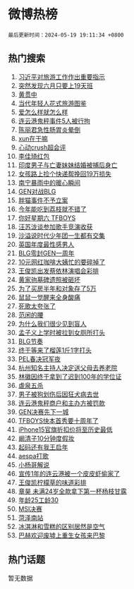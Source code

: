 # 微博热榜

`最后更新时间：2024-05-19 19:11:34 +0800`

## 热门搜索

1. [习近平对旅游工作作出重要指示](https://m.weibo.cn/search?containerid=100103type%3D1%26t%3D10%26q%3D%23%E4%B9%A0%E8%BF%91%E5%B9%B3%E5%AF%B9%E6%97%85%E6%B8%B8%E5%B7%A5%E4%BD%9C%E4%BD%9C%E5%87%BA%E9%87%8D%E8%A6%81%E6%8C%87%E7%A4%BA%23&stream_entry_id=51&isnewpage=1&extparam=seat%3D1%26dgr%3D0%26filter_type%3Drealtimehot%26stream_entry_id%3D51%26c_type%3D51%26pos%3D0%26cate%3D10103%26q%3D%2523%25E4%25B9%25A0%25E8%25BF%2591%25E5%25B9%25B3%25E5%25AF%25B9%25E6%2597%2585%25E6%25B8%25B8%25E5%25B7%25A5%25E4%25BD%259C%25E4%25BD%259C%25E5%2587%25BA%25E9%2587%258D%25E8%25A6%2581%25E6%258C%2587%25E7%25A4%25BA%2523%26display_time%3D1716117093%26pre_seqid%3D17161170938190553516)
1. [突然发现六月只要上19天班](https://m.weibo.cn/search?containerid=100103type%3D1%26t%3D10%26q%3D%23%E7%AA%81%E7%84%B6%E5%8F%91%E7%8E%B0%E5%85%AD%E6%9C%88%E5%8F%AA%E8%A6%81%E4%B8%8A19%E5%A4%A9%E7%8F%AD%23&stream_entry_id=31&isnewpage=1&extparam=seat%3D1%26dgr%3D0%26cate%3D5001%26flag%3D2%26stream_entry_id%3D31%26filter_type%3Drealtimehot%26lcate%3D5001%26c_type%3D31%26band_rank%3D1%26realpos%3D1%26pos%3D0%26q%3D%2523%25E7%25AA%2581%25E7%2584%25B6%25E5%258F%2591%25E7%258E%25B0%25E5%2585%25AD%25E6%259C%2588%25E5%258F%25AA%25E8%25A6%2581%25E4%25B8%258A19%25E5%25A4%25A9%25E7%258F%25AD%2523%26display_time%3D1716117093%26pre_seqid%3D17161170938190553516)
1. [黄贯中](https://m.weibo.cn/search?containerid=100103type%3D1%26t%3D10%26q%3D%E9%BB%84%E8%B4%AF%E4%B8%AD&stream_entry_id=31&isnewpage=1&extparam=seat%3D1%26dgr%3D0%26cate%3D5001%26flag%3D2%26stream_entry_id%3D31%26filter_type%3Drealtimehot%26lcate%3D5001%26c_type%3D31%26band_rank%3D2%26realpos%3D2%26pos%3D1%26q%3D%25E9%25BB%2584%25E8%25B4%25AF%25E4%25B8%25AD%26display_time%3D1716117093%26pre_seqid%3D17161170938190553516)
1. [当代年轻人花式旅游图鉴](https://m.weibo.cn/search?containerid=100103type%3D1%26t%3D10%26q%3D%23%E5%BD%93%E4%BB%A3%E5%B9%B4%E8%BD%BB%E4%BA%BA%E8%8A%B1%E5%BC%8F%E6%97%85%E6%B8%B8%E5%9B%BE%E9%89%B4%23&stream_entry_id=31&isnewpage=1&extparam=seat%3D1%26dgr%3D0%26cate%3D5001%26flag%3D0%26stream_entry_id%3D31%26filter_type%3Drealtimehot%26lcate%3D5001%26c_type%3D31%26band_rank%3D3%26realpos%3D3%26pos%3D2%26q%3D%2523%25E5%25BD%2593%25E4%25BB%25A3%25E5%25B9%25B4%25E8%25BD%25BB%25E4%25BA%25BA%25E8%258A%25B1%25E5%25BC%258F%25E6%2597%2585%25E6%25B8%25B8%25E5%259B%25BE%25E9%2589%25B4%2523%26display_time%3D1716117093%26pre_seqid%3D17161170938190553516)
1. [爱怎么样就怎么样](https://m.weibo.cn/search?containerid=100103type%3D1%26t%3D10%26q%3D%23%E7%88%B1%E6%80%8E%E4%B9%88%E6%A0%B7%E5%B0%B1%E6%80%8E%E4%B9%88%E6%A0%B7%23&stream_entry_id=31&isnewpage=1&extparam=seat%3D1%26dgr%3D0%26topic_ad%3D1%26adid%3D236827%26cate%3D5001%26is_ad_pos%3D1%26stream_entry_id%3D31%26filter_type%3Drealtimehot%26lcate%3D5001%26c_type%3D31%26band_rank%3D4%26pos%3D3%26q%3D%2523%25E7%2588%25B1%25E6%2580%258E%25E4%25B9%2588%25E6%25A0%25B7%25E5%25B0%25B1%25E6%2580%258E%25E4%25B9%2588%25E6%25A0%25B7%2523%26display_time%3D1716117093%26pre_seqid%3D17161170938190553516)
1. [连云港鬼秤事件5人被行拘](https://m.weibo.cn/search?containerid=100103type%3D1%26t%3D10%26q%3D%23%E8%BF%9E%E4%BA%91%E6%B8%AF%E9%AC%BC%E7%A7%A4%E4%BA%8B%E4%BB%B65%E4%BA%BA%E8%A2%AB%E8%A1%8C%E6%8B%98%23&stream_entry_id=31&isnewpage=1&extparam=seat%3D1%26dgr%3D0%26cate%3D5001%26flag%3D1%26stream_entry_id%3D31%26filter_type%3Drealtimehot%26lcate%3D5001%26c_type%3D31%26band_rank%3D4%26realpos%3D4%26pos%3D4%26q%3D%2523%25E8%25BF%259E%25E4%25BA%2591%25E6%25B8%25AF%25E9%25AC%25BC%25E7%25A7%25A4%25E4%25BA%258B%25E4%25BB%25B65%25E4%25BA%25BA%25E8%25A2%25AB%25E8%25A1%258C%25E6%258B%2598%2523%26display_time%3D1716117093%26pre_seqid%3D17161170938190553516)
1. [陈丽君急性肠胃炎晕倒](https://m.weibo.cn/search?containerid=100103type%3D1%26t%3D10%26q%3D%23%E9%99%88%E4%B8%BD%E5%90%9B%E6%80%A5%E6%80%A7%E8%82%A0%E8%83%83%E7%82%8E%E6%99%95%E5%80%92%23&stream_entry_id=31&isnewpage=1&extparam=seat%3D1%26dgr%3D0%26cate%3D5001%26flag%3D1%26stream_entry_id%3D31%26filter_type%3Drealtimehot%26lcate%3D5001%26c_type%3D31%26band_rank%3D5%26realpos%3D5%26pos%3D5%26q%3D%2523%25E9%2599%2588%25E4%25B8%25BD%25E5%2590%259B%25E6%2580%25A5%25E6%2580%25A7%25E8%2582%25A0%25E8%2583%2583%25E7%2582%258E%25E6%2599%2595%25E5%2580%2592%2523%26display_time%3D1716117093%26pre_seqid%3D17161170938190553516)
1. [xun在干嘛](https://m.weibo.cn/search?containerid=100103type%3D1%26t%3D10%26q%3Dxun%E5%9C%A8%E5%B9%B2%E5%98%9B&stream_entry_id=31&isnewpage=1&extparam=seat%3D1%26dgr%3D0%26cate%3D5001%26flag%3D1%26stream_entry_id%3D31%26filter_type%3Drealtimehot%26lcate%3D5001%26c_type%3D31%26band_rank%3D6%26realpos%3D6%26pos%3D6%26q%3Dxun%25E5%259C%25A8%25E5%25B9%25B2%25E5%2598%259B%26display_time%3D1716117093%26pre_seqid%3D17161170938190553516)
1. [心动crush超会评](https://m.weibo.cn/search?containerid=100103type%3D1%26t%3D10%26q%3D%23%E5%BF%83%E5%8A%A8crush%E8%B6%85%E4%BC%9A%E8%AF%84%23&stream_entry_id=31&isnewpage=1&extparam=seat%3D1%26dgr%3D0%26adid%3D237112%26cate%3D5001%26is_ad_pos%3D1%26stream_entry_id%3D31%26filter_type%3Drealtimehot%26lcate%3D5001%26c_type%3D31%26band_rank%3D7%26pos%3D7%26q%3D%2523%25E5%25BF%2583%25E5%258A%25A8crush%25E8%25B6%2585%25E4%25BC%259A%25E8%25AF%2584%2523%26display_time%3D1716117093%26pre_seqid%3D17161170938190553516)
1. [李佳琦红包](https://m.weibo.cn/search?containerid=100103type%3D1%26t%3D10%26q%3D%E6%9D%8E%E4%BD%B3%E7%90%A6%E7%BA%A2%E5%8C%85&stream_entry_id=31&isnewpage=1&extparam=seat%3D1%26dgr%3D0%26cate%3D5001%26flag%3D1%26stream_entry_id%3D31%26filter_type%3Drealtimehot%26lcate%3D5001%26c_type%3D31%26band_rank%3D7%26realpos%3D7%26pos%3D8%26q%3D%25E6%259D%258E%25E4%25BD%25B3%25E7%2590%25A6%25E7%25BA%25A2%25E5%258C%2585%26display_time%3D1716117093%26pre_seqid%3D17161170938190553516)
1. [印度男子与亡妻妹妹结婚被捕后身亡](https://m.weibo.cn/search?containerid=100103type%3D1%26t%3D10%26q%3D%23%E5%8D%B0%E5%BA%A6%E7%94%B7%E5%AD%90%E4%B8%8E%E4%BA%A1%E5%A6%BB%E5%A6%B9%E5%A6%B9%E7%BB%93%E5%A9%9A%E8%A2%AB%E6%8D%95%E5%90%8E%E8%BA%AB%E4%BA%A1%23&stream_entry_id=31&isnewpage=1&extparam=seat%3D1%26dgr%3D0%26cate%3D5001%26flag%3D2%26stream_entry_id%3D31%26filter_type%3Drealtimehot%26lcate%3D5001%26c_type%3D31%26band_rank%3D8%26realpos%3D8%26pos%3D9%26q%3D%2523%25E5%258D%25B0%25E5%25BA%25A6%25E7%2594%25B7%25E5%25AD%2590%25E4%25B8%258E%25E4%25BA%25A1%25E5%25A6%25BB%25E5%25A6%25B9%25E5%25A6%25B9%25E7%25BB%2593%25E5%25A9%259A%25E8%25A2%25AB%25E6%258D%2595%25E5%2590%258E%25E8%25BA%25AB%25E4%25BA%25A1%2523%26display_time%3D1716117093%26pre_seqid%3D17161170938190553516)
1. [女孩路上捡个快递帮挽回19万损失](https://m.weibo.cn/search?containerid=100103type%3D1%26t%3D10%26q%3D%23%E5%A5%B3%E5%AD%A9%E8%B7%AF%E4%B8%8A%E6%8D%A1%E4%B8%AA%E5%BF%AB%E9%80%92%E5%B8%AE%E6%8C%BD%E5%9B%9E19%E4%B8%87%E6%8D%9F%E5%A4%B1%23&stream_entry_id=31&isnewpage=1&extparam=seat%3D1%26dgr%3D0%26cate%3D5001%26flag%3D32768%26stream_entry_id%3D31%26filter_type%3Drealtimehot%26lcate%3D5001%26c_type%3D31%26band_rank%3D9%26realpos%3D9%26pos%3D10%26q%3D%2523%25E5%25A5%25B3%25E5%25AD%25A9%25E8%25B7%25AF%25E4%25B8%258A%25E6%258D%25A1%25E4%25B8%25AA%25E5%25BF%25AB%25E9%2580%2592%25E5%25B8%25AE%25E6%258C%25BD%25E5%259B%259E19%25E4%25B8%2587%25E6%258D%259F%25E5%25A4%25B1%2523%26display_time%3D1716117093%26pre_seqid%3D17161170938190553516)
1. [南宁暴雨中的暖心瞬间](https://m.weibo.cn/search?containerid=100103type%3D1%26t%3D10%26q%3D%23%E5%8D%97%E5%AE%81%E6%9A%B4%E9%9B%A8%E4%B8%AD%E7%9A%84%E6%9A%96%E5%BF%83%E7%9E%AC%E9%97%B4%23&stream_entry_id=31&isnewpage=1&extparam=seat%3D1%26dgr%3D0%26cate%3D5001%26flag%3D32768%26stream_entry_id%3D31%26filter_type%3Drealtimehot%26lcate%3D5001%26c_type%3D31%26band_rank%3D10%26realpos%3D10%26pos%3D11%26q%3D%2523%25E5%258D%2597%25E5%25AE%2581%25E6%259A%25B4%25E9%259B%25A8%25E4%25B8%25AD%25E7%259A%2584%25E6%259A%2596%25E5%25BF%2583%25E7%259E%25AC%25E9%2597%25B4%2523%26display_time%3D1716117093%26pre_seqid%3D17161170938190553516)
1. [GEN对战BLG](https://m.weibo.cn/search?containerid=100103type%3D1%26t%3D10%26q%3D%23GEN%E5%AF%B9%E6%88%98BLG%23&stream_entry_id=31&isnewpage=1&extparam=seat%3D1%26dgr%3D0%26cate%3D5001%26flag%3D0%26stream_entry_id%3D31%26filter_type%3Drealtimehot%26lcate%3D5001%26c_type%3D31%26band_rank%3D11%26realpos%3D11%26pos%3D12%26q%3D%2523GEN%25E5%25AF%25B9%25E6%2588%2598BLG%2523%26display_time%3D1716117093%26pre_seqid%3D17161170938190553516)
1. [胖猫事件不予立案](https://m.weibo.cn/search?containerid=100103type%3D1%26t%3D10%26q%3D%23%E8%83%96%E7%8C%AB%E4%BA%8B%E4%BB%B6%E4%B8%8D%E4%BA%88%E7%AB%8B%E6%A1%88%23&stream_entry_id=31&isnewpage=1&extparam=seat%3D1%26dgr%3D0%26cate%3D5001%26flag%3D1%26stream_entry_id%3D31%26filter_type%3Drealtimehot%26lcate%3D5001%26c_type%3D31%26band_rank%3D12%26realpos%3D12%26pos%3D13%26q%3D%2523%25E8%2583%2596%25E7%258C%25AB%25E4%25BA%258B%25E4%25BB%25B6%25E4%25B8%258D%25E4%25BA%2588%25E7%25AB%258B%25E6%25A1%2588%2523%26display_time%3D1716117093%26pre_seqid%3D17161170938190553516)
1. [今年能吃到荔枝就不错了](https://m.weibo.cn/search?containerid=100103type%3D1%26t%3D10%26q%3D%23%E4%BB%8A%E5%B9%B4%E8%83%BD%E5%90%83%E5%88%B0%E8%8D%94%E6%9E%9D%E5%B0%B1%E4%B8%8D%E9%94%99%E4%BA%86%23&stream_entry_id=31&isnewpage=1&extparam=seat%3D1%26dgr%3D0%26cate%3D5001%26flag%3D2%26stream_entry_id%3D31%26filter_type%3Drealtimehot%26lcate%3D5001%26c_type%3D31%26band_rank%3D13%26realpos%3D13%26pos%3D14%26q%3D%2523%25E4%25BB%258A%25E5%25B9%25B4%25E8%2583%25BD%25E5%2590%2583%25E5%2588%25B0%25E8%258D%2594%25E6%259E%259D%25E5%25B0%25B1%25E4%25B8%258D%25E9%2594%2599%25E4%25BA%2586%2523%26display_time%3D1716117093%26pre_seqid%3D17161170938190553516)
1. [你好星期六 TFBOYS](https://m.weibo.cn/search?containerid=100103type%3D1%26t%3D10%26q%3D%E4%BD%A0%E5%A5%BD%E6%98%9F%E6%9C%9F%E5%85%AD+TFBOYS&stream_entry_id=31&isnewpage=1&extparam=seat%3D1%26dgr%3D0%26cate%3D5001%26flag%3D2%26stream_entry_id%3D31%26filter_type%3Drealtimehot%26lcate%3D5001%26c_type%3D31%26band_rank%3D14%26realpos%3D14%26pos%3D15%26q%3D%25E4%25BD%25A0%25E5%25A5%25BD%25E6%2598%259F%25E6%259C%259F%25E5%2585%25AD%2520TFBOYS%26display_time%3D1716117093%26pre_seqid%3D17161170938190553516)
1. [汪苏泷谈参加歌手竞演收获](https://m.weibo.cn/search?containerid=100103type%3D1%26t%3D10%26q%3D%23%E6%B1%AA%E8%8B%8F%E6%B3%B7%E8%B0%88%E5%8F%82%E5%8A%A0%E6%AD%8C%E6%89%8B%E7%AB%9E%E6%BC%94%E6%94%B6%E8%8E%B7%23&stream_entry_id=31&isnewpage=1&extparam=seat%3D1%26dgr%3D0%26cate%3D5001%26flag%3D1%26stream_entry_id%3D31%26filter_type%3Drealtimehot%26lcate%3D5001%26c_type%3D31%26band_rank%3D15%26realpos%3D15%26pos%3D16%26q%3D%2523%25E6%25B1%25AA%25E8%258B%258F%25E6%25B3%25B7%25E8%25B0%2588%25E5%258F%2582%25E5%258A%25A0%25E6%25AD%258C%25E6%2589%258B%25E7%25AB%259E%25E6%25BC%2594%25E6%2594%25B6%25E8%258E%25B7%2523%26display_time%3D1716117093%26pre_seqid%3D17161170938190553516)
1. [沙溢说时代少年团一生都有交集](https://m.weibo.cn/search?containerid=100103type%3D1%26t%3D10%26q%3D%23%E6%B2%99%E6%BA%A2%E8%AF%B4%E6%97%B6%E4%BB%A3%E5%B0%91%E5%B9%B4%E5%9B%A2%E4%B8%80%E7%94%9F%E9%83%BD%E6%9C%89%E4%BA%A4%E9%9B%86%23&stream_entry_id=31&isnewpage=1&extparam=seat%3D1%26dgr%3D0%26cate%3D5001%26flag%3D1%26stream_entry_id%3D31%26filter_type%3Drealtimehot%26lcate%3D5001%26c_type%3D31%26band_rank%3D16%26realpos%3D16%26pos%3D17%26q%3D%2523%25E6%25B2%2599%25E6%25BA%25A2%25E8%25AF%25B4%25E6%2597%25B6%25E4%25BB%25A3%25E5%25B0%2591%25E5%25B9%25B4%25E5%259B%25A2%25E4%25B8%2580%25E7%2594%259F%25E9%2583%25BD%25E6%259C%2589%25E4%25BA%25A4%25E9%259B%2586%2523%26display_time%3D1716117093%26pre_seqid%3D17161170938190553516)
1. [英国年度最性感男人](https://m.weibo.cn/search?containerid=100103type%3D1%26t%3D10%26q%3D%23%E8%8B%B1%E5%9B%BD%E5%B9%B4%E5%BA%A6%E6%9C%80%E6%80%A7%E6%84%9F%E7%94%B7%E4%BA%BA%23&stream_entry_id=31&isnewpage=1&extparam=seat%3D1%26dgr%3D0%26cate%3D5001%26flag%3D1%26stream_entry_id%3D31%26filter_type%3Drealtimehot%26lcate%3D5001%26c_type%3D31%26band_rank%3D17%26realpos%3D17%26pos%3D18%26q%3D%2523%25E8%258B%25B1%25E5%259B%25BD%25E5%25B9%25B4%25E5%25BA%25A6%25E6%259C%2580%25E6%2580%25A7%25E6%2584%259F%25E7%2594%25B7%25E4%25BA%25BA%2523%26display_time%3D1716117093%26pre_seqid%3D17161170938190553516)
1. [BLG零封GEN一周年](https://m.weibo.cn/search?containerid=100103type%3D1%26t%3D10%26q%3D%23BLG%E9%9B%B6%E5%B0%81GEN%E4%B8%80%E5%91%A8%E5%B9%B4%23&stream_entry_id=31&isnewpage=1&extparam=seat%3D1%26dgr%3D0%26cate%3D5001%26flag%3D0%26stream_entry_id%3D31%26filter_type%3Drealtimehot%26lcate%3D5001%26c_type%3D31%26band_rank%3D18%26realpos%3D18%26pos%3D19%26q%3D%2523BLG%25E9%259B%25B6%25E5%25B0%2581GEN%25E4%25B8%2580%25E5%2591%25A8%25E5%25B9%25B4%2523%26display_time%3D1716117093%26pre_seqid%3D17161170938190553516)
1. [10元网红咖啡大姨忙的要碎掉了](https://m.weibo.cn/search?containerid=100103type%3D1%26t%3D10%26q%3D%2310%E5%85%83%E7%BD%91%E7%BA%A2%E5%92%96%E5%95%A1%E5%A4%A7%E5%A7%A8%E5%BF%99%E7%9A%84%E8%A6%81%E7%A2%8E%E6%8E%89%E4%BA%86%23&stream_entry_id=31&isnewpage=1&extparam=seat%3D1%26dgr%3D0%26cate%3D5001%26flag%3D1%26stream_entry_id%3D31%26filter_type%3Drealtimehot%26lcate%3D5001%26c_type%3D31%26band_rank%3D19%26realpos%3D19%26pos%3D20%26q%3D%252310%25E5%2585%2583%25E7%25BD%2591%25E7%25BA%25A2%25E5%2592%2596%25E5%2595%25A1%25E5%25A4%25A7%25E5%25A7%25A8%25E5%25BF%2599%25E7%259A%2584%25E8%25A6%2581%25E7%25A2%258E%25E6%258E%2589%25E4%25BA%2586%2523%26display_time%3D1716117093%26pre_seqid%3D17161170938190553516)
1. [王俊凯出发蔡依林演唱会彩排](https://m.weibo.cn/search?containerid=100103type%3D1%26t%3D10%26q%3D%23%E7%8E%8B%E4%BF%8A%E5%87%AF%E5%87%BA%E5%8F%91%E8%94%A1%E4%BE%9D%E6%9E%97%E6%BC%94%E5%94%B1%E4%BC%9A%E5%BD%A9%E6%8E%92%23&stream_entry_id=31&isnewpage=1&extparam=seat%3D1%26dgr%3D0%26cate%3D5001%26flag%3D0%26stream_entry_id%3D31%26filter_type%3Drealtimehot%26lcate%3D5001%26c_type%3D31%26band_rank%3D20%26realpos%3D20%26pos%3D21%26q%3D%2523%25E7%258E%258B%25E4%25BF%258A%25E5%2587%25AF%25E5%2587%25BA%25E5%258F%2591%25E8%2594%25A1%25E4%25BE%259D%25E6%259E%2597%25E6%25BC%2594%25E5%2594%25B1%25E4%25BC%259A%25E5%25BD%25A9%25E6%258E%2592%2523%26display_time%3D1716117093%26pre_seqid%3D17161170938190553516)
1. [黄家驹墓碑遗照被砸坏](https://m.weibo.cn/search?containerid=100103type%3D1%26t%3D10%26q%3D%23%E9%BB%84%E5%AE%B6%E9%A9%B9%E5%A2%93%E7%A2%91%E9%81%97%E7%85%A7%E8%A2%AB%E7%A0%B8%E5%9D%8F%23&stream_entry_id=31&isnewpage=1&extparam=seat%3D1%26dgr%3D0%26cate%3D5001%26flag%3D2%26stream_entry_id%3D31%26filter_type%3Drealtimehot%26lcate%3D5001%26c_type%3D31%26band_rank%3D21%26realpos%3D21%26pos%3D22%26q%3D%2523%25E9%25BB%2584%25E5%25AE%25B6%25E9%25A9%25B9%25E5%25A2%2593%25E7%25A2%2591%25E9%2581%2597%25E7%2585%25A7%25E8%25A2%25AB%25E7%25A0%25B8%25E5%259D%258F%2523%26display_time%3D1716117093%26pre_seqid%3D17161170938190553516)
1. [为了买房半年和对象存了5万](https://m.weibo.cn/search?containerid=100103type%3D1%26t%3D10%26q%3D%23%E4%B8%BA%E4%BA%86%E4%B9%B0%E6%88%BF%E5%8D%8A%E5%B9%B4%E5%92%8C%E5%AF%B9%E8%B1%A1%E5%AD%98%E4%BA%865%E4%B8%87%23&stream_entry_id=31&isnewpage=1&extparam=seat%3D1%26dgr%3D0%26cate%3D5001%26flag%3D1%26stream_entry_id%3D31%26filter_type%3Drealtimehot%26lcate%3D5001%26c_type%3D31%26band_rank%3D22%26realpos%3D22%26pos%3D23%26q%3D%2523%25E4%25B8%25BA%25E4%25BA%2586%25E4%25B9%25B0%25E6%2588%25BF%25E5%258D%258A%25E5%25B9%25B4%25E5%2592%258C%25E5%25AF%25B9%25E8%25B1%25A1%25E5%25AD%2598%25E4%25BA%25865%25E4%25B8%2587%2523%26display_time%3D1716117093%26pre_seqid%3D17161170938190553516)
1. [鼠鼠一觉醒来全身酸痛](https://m.weibo.cn/search?containerid=100103type%3D1%26t%3D10%26q%3D%23%E9%BC%A0%E9%BC%A0%E4%B8%80%E8%A7%89%E9%86%92%E6%9D%A5%E5%85%A8%E8%BA%AB%E9%85%B8%E7%97%9B%23&stream_entry_id=31&isnewpage=1&extparam=seat%3D1%26dgr%3D0%26cate%3D5001%26flag%3D0%26stream_entry_id%3D31%26filter_type%3Drealtimehot%26lcate%3D5001%26c_type%3D31%26band_rank%3D23%26realpos%3D23%26pos%3D24%26q%3D%2523%25E9%25BC%25A0%25E9%25BC%25A0%25E4%25B8%2580%25E8%25A7%2589%25E9%2586%2592%25E6%259D%25A5%25E5%2585%25A8%25E8%25BA%25AB%25E9%2585%25B8%25E7%2597%259B%2523%26display_time%3D1716117093%26pre_seqid%3D17161170938190553516)
1. [死歌太夸张了](https://m.weibo.cn/search?containerid=100103type%3D1%26t%3D10%26q%3D%23%E6%AD%BB%E6%AD%8C%E5%A4%AA%E5%A4%B8%E5%BC%A0%E4%BA%86%23&stream_entry_id=31&isnewpage=1&extparam=seat%3D1%26dgr%3D0%26cate%3D5001%26flag%3D1%26stream_entry_id%3D31%26filter_type%3Drealtimehot%26lcate%3D5001%26c_type%3D31%26band_rank%3D24%26realpos%3D24%26pos%3D25%26q%3D%2523%25E6%25AD%25BB%25E6%25AD%258C%25E5%25A4%25AA%25E5%25A4%25B8%25E5%25BC%25A0%25E4%25BA%2586%2523%26display_time%3D1716117093%26pre_seqid%3D17161170938190553516)
1. [范闲的腰](https://m.weibo.cn/search?containerid=100103type%3D1%26t%3D10%26q%3D%E8%8C%83%E9%97%B2%E7%9A%84%E8%85%B0&stream_entry_id=31&isnewpage=1&extparam=seat%3D1%26dgr%3D0%26cate%3D5001%26flag%3D1%26stream_entry_id%3D31%26filter_type%3Drealtimehot%26lcate%3D5001%26c_type%3D31%26band_rank%3D25%26realpos%3D25%26pos%3D26%26q%3D%25E8%258C%2583%25E9%2597%25B2%25E7%259A%2584%25E8%2585%25B0%26display_time%3D1716117093%26pre_seqid%3D17161170938190553516)
1. [为什么我们很少见到盲人](https://m.weibo.cn/search?containerid=100103type%3D1%26t%3D10%26q%3D%23%E4%B8%BA%E4%BB%80%E4%B9%88%E6%88%91%E4%BB%AC%E5%BE%88%E5%B0%91%E8%A7%81%E5%88%B0%E7%9B%B2%E4%BA%BA%23&stream_entry_id=31&isnewpage=1&extparam=seat%3D1%26dgr%3D0%26cate%3D5001%26flag%3D0%26stream_entry_id%3D31%26filter_type%3Drealtimehot%26lcate%3D5001%26c_type%3D31%26band_rank%3D26%26realpos%3D26%26pos%3D27%26q%3D%2523%25E4%25B8%25BA%25E4%25BB%2580%25E4%25B9%2588%25E6%2588%2591%25E4%25BB%25AC%25E5%25BE%2588%25E5%25B0%2591%25E8%25A7%2581%25E5%2588%25B0%25E7%259B%25B2%25E4%25BA%25BA%2523%26display_time%3D1716117093%26pre_seqid%3D17161170938190553516)
1. [孟子义上学时被拉到女厕所打头](https://m.weibo.cn/search?containerid=100103type%3D1%26t%3D10%26q%3D%23%E5%AD%9F%E5%AD%90%E4%B9%89%E4%B8%8A%E5%AD%A6%E6%97%B6%E8%A2%AB%E6%8B%89%E5%88%B0%E5%A5%B3%E5%8E%95%E6%89%80%E6%89%93%E5%A4%B4%23&stream_entry_id=31&isnewpage=1&extparam=seat%3D1%26dgr%3D0%26cate%3D5001%26flag%3D0%26stream_entry_id%3D31%26filter_type%3Drealtimehot%26lcate%3D5001%26c_type%3D31%26band_rank%3D27%26realpos%3D27%26pos%3D28%26q%3D%2523%25E5%25AD%259F%25E5%25AD%2590%25E4%25B9%2589%25E4%25B8%258A%25E5%25AD%25A6%25E6%2597%25B6%25E8%25A2%25AB%25E6%258B%2589%25E5%2588%25B0%25E5%25A5%25B3%25E5%258E%2595%25E6%2589%2580%25E6%2589%2593%25E5%25A4%25B4%2523%26display_time%3D1716117093%26pre_seqid%3D17161170938190553516)
1. [BLG节奏](https://m.weibo.cn/search?containerid=100103type%3D1%26t%3D10%26q%3DBLG%E8%8A%82%E5%A5%8F&stream_entry_id=31&isnewpage=1&extparam=seat%3D1%26dgr%3D0%26cate%3D5001%26flag%3D1%26stream_entry_id%3D31%26filter_type%3Drealtimehot%26lcate%3D5001%26c_type%3D31%26band_rank%3D28%26realpos%3D28%26pos%3D29%26q%3DBLG%25E8%258A%2582%25E5%25A5%258F%26display_time%3D1716117093%26pre_seqid%3D17161170938190553516)
1. [终于等来了榴莲1斤1字打头](https://m.weibo.cn/search?containerid=100103type%3D1%26t%3D10%26q%3D%23%E7%BB%88%E4%BA%8E%E7%AD%89%E6%9D%A5%E4%BA%86%E6%A6%B4%E8%8E%B21%E6%96%A41%E5%AD%97%E6%89%93%E5%A4%B4%23&stream_entry_id=31&isnewpage=1&extparam=seat%3D1%26dgr%3D0%26cate%3D5001%26flag%3D0%26stream_entry_id%3D31%26filter_type%3Drealtimehot%26lcate%3D5001%26c_type%3D31%26band_rank%3D29%26realpos%3D29%26pos%3D30%26q%3D%2523%25E7%25BB%2588%25E4%25BA%258E%25E7%25AD%2589%25E6%259D%25A5%25E4%25BA%2586%25E6%25A6%25B4%25E8%258E%25B21%25E6%2596%25A41%25E5%25AD%2597%25E6%2589%2593%25E5%25A4%25B4%2523%26display_time%3D1716117093%26pre_seqid%3D17161170938190553516)
1. [PEL春决冠军夜](https://m.weibo.cn/search?containerid=100103type%3D1%26t%3D10%26q%3D%23PEL%E6%98%A5%E5%86%B3%E5%86%A0%E5%86%9B%E5%A4%9C%23&stream_entry_id=31&isnewpage=1&extparam=seat%3D1%26dgr%3D0%26cate%3D5001%26flag%3D1%26stream_entry_id%3D31%26filter_type%3Drealtimehot%26lcate%3D5001%26c_type%3D31%26band_rank%3D30%26realpos%3D30%26pos%3D31%26q%3D%2523PEL%25E6%2598%25A5%25E5%2586%25B3%25E5%2586%25A0%25E5%2586%259B%25E5%25A4%259C%2523%26display_time%3D1716117093%26pre_seqid%3D17161170938190553516)
1. [杭州知名主持人决定送父母去养老院](https://m.weibo.cn/search?containerid=100103type%3D1%26t%3D10%26q%3D%23%E6%9D%AD%E5%B7%9E%E7%9F%A5%E5%90%8D%E4%B8%BB%E6%8C%81%E4%BA%BA%E5%86%B3%E5%AE%9A%E9%80%81%E7%88%B6%E6%AF%8D%E5%8E%BB%E5%85%BB%E8%80%81%E9%99%A2%23&stream_entry_id=31&isnewpage=1&extparam=seat%3D1%26dgr%3D0%26cate%3D5001%26flag%3D1%26stream_entry_id%3D31%26filter_type%3Drealtimehot%26lcate%3D5001%26c_type%3D31%26band_rank%3D31%26realpos%3D31%26pos%3D32%26q%3D%2523%25E6%259D%25AD%25E5%25B7%259E%25E7%259F%25A5%25E5%2590%258D%25E4%25B8%25BB%25E6%258C%2581%25E4%25BA%25BA%25E5%2586%25B3%25E5%25AE%259A%25E9%2580%2581%25E7%2588%25B6%25E6%25AF%258D%25E5%258E%25BB%25E5%2585%25BB%25E8%2580%2581%25E9%2599%25A2%2523%26display_time%3D1716117093%26pre_seqid%3D17161170938190553516)
1. [林徽因终于拿到了迟到100年的学位证](https://m.weibo.cn/search?containerid=100103type%3D1%26t%3D10%26q%3D%23%E6%9E%97%E5%BE%BD%E5%9B%A0%E7%BB%88%E4%BA%8E%E6%8B%BF%E5%88%B0%E4%BA%86%E8%BF%9F%E5%88%B0100%E5%B9%B4%E7%9A%84%E5%AD%A6%E4%BD%8D%E8%AF%81%23&stream_entry_id=31&isnewpage=1&extparam=seat%3D1%26dgr%3D0%26cate%3D5001%26flag%3D0%26stream_entry_id%3D31%26filter_type%3Drealtimehot%26lcate%3D5001%26c_type%3D31%26band_rank%3D32%26realpos%3D32%26pos%3D33%26q%3D%2523%25E6%259E%2597%25E5%25BE%25BD%25E5%259B%25A0%25E7%25BB%2588%25E4%25BA%258E%25E6%258B%25BF%25E5%2588%25B0%25E4%25BA%2586%25E8%25BF%259F%25E5%2588%25B0100%25E5%25B9%25B4%25E7%259A%2584%25E5%25AD%25A6%25E4%25BD%258D%25E8%25AF%2581%2523%26display_time%3D1716117093%26pre_seqid%3D17161170938190553516)
1. [虐泉五杀](https://m.weibo.cn/search?containerid=100103type%3D1%26t%3D10%26q%3D%E8%99%90%E6%B3%89%E4%BA%94%E6%9D%80&stream_entry_id=31&isnewpage=1&extparam=seat%3D1%26dgr%3D0%26cate%3D5001%26flag%3D1%26stream_entry_id%3D31%26filter_type%3Drealtimehot%26lcate%3D5001%26c_type%3D31%26band_rank%3D33%26realpos%3D33%26pos%3D34%26q%3D%25E8%2599%2590%25E6%25B3%2589%25E4%25BA%2594%25E6%259D%2580%26display_time%3D1716117093%26pre_seqid%3D17161170938190553516)
1. [男子被狗划伤后因狂犬病去世](https://m.weibo.cn/search?containerid=100103type%3D1%26t%3D10%26q%3D%23%E7%94%B7%E5%AD%90%E8%A2%AB%E7%8B%97%E5%88%92%E4%BC%A4%E5%90%8E%E5%9B%A0%E7%8B%82%E7%8A%AC%E7%97%85%E5%8E%BB%E4%B8%96%23&stream_entry_id=31&isnewpage=1&extparam=seat%3D1%26dgr%3D0%26cate%3D5001%26flag%3D1%26stream_entry_id%3D31%26filter_type%3Drealtimehot%26lcate%3D5001%26c_type%3D31%26band_rank%3D34%26realpos%3D34%26pos%3D35%26q%3D%2523%25E7%2594%25B7%25E5%25AD%2590%25E8%25A2%25AB%25E7%258B%2597%25E5%2588%2592%25E4%25BC%25A4%25E5%2590%258E%25E5%259B%25A0%25E7%258B%2582%25E7%258A%25AC%25E7%2597%2585%25E5%258E%25BB%25E4%25B8%2596%2523%26display_time%3D1716117093%26pre_seqid%3D17161170938190553516)
1. [连云港鬼秤商户和主办方被罚款](https://m.weibo.cn/search?containerid=100103type%3D1%26t%3D10%26q%3D%23%E8%BF%9E%E4%BA%91%E6%B8%AF%E9%AC%BC%E7%A7%A4%E5%95%86%E6%88%B7%E5%92%8C%E4%B8%BB%E5%8A%9E%E6%96%B9%E8%A2%AB%E7%BD%9A%E6%AC%BE%23&stream_entry_id=31&isnewpage=1&extparam=seat%3D1%26dgr%3D0%26cate%3D5001%26flag%3D1%26stream_entry_id%3D31%26filter_type%3Drealtimehot%26lcate%3D5001%26c_type%3D31%26band_rank%3D35%26realpos%3D35%26pos%3D36%26q%3D%2523%25E8%25BF%259E%25E4%25BA%2591%25E6%25B8%25AF%25E9%25AC%25BC%25E7%25A7%25A4%25E5%2595%2586%25E6%2588%25B7%25E5%2592%258C%25E4%25B8%25BB%25E5%258A%259E%25E6%2596%25B9%25E8%25A2%25AB%25E7%25BD%259A%25E6%25AC%25BE%2523%26display_time%3D1716117093%26pre_seqid%3D17161170938190553516)
1. [GEN决赛先下一城](https://m.weibo.cn/search?containerid=100103type%3D1%26t%3D10%26q%3D%23GEN%E5%86%B3%E8%B5%9B%E5%85%88%E4%B8%8B%E4%B8%80%E5%9F%8E%23&stream_entry_id=31&isnewpage=1&extparam=seat%3D1%26dgr%3D0%26cate%3D5001%26flag%3D1%26stream_entry_id%3D31%26filter_type%3Drealtimehot%26lcate%3D5001%26c_type%3D31%26band_rank%3D36%26realpos%3D36%26pos%3D37%26q%3D%2523GEN%25E5%2586%25B3%25E8%25B5%259B%25E5%2585%2588%25E4%25B8%258B%25E4%25B8%2580%25E5%259F%258E%2523%26display_time%3D1716117093%26pre_seqid%3D17161170938190553516)
1. [TFBOYS快本首秀要十周年了](https://m.weibo.cn/search?containerid=100103type%3D1%26t%3D10%26q%3D%23TFBOYS%E5%BF%AB%E6%9C%AC%E9%A6%96%E7%A7%80%E8%A6%81%E5%8D%81%E5%91%A8%E5%B9%B4%E4%BA%86%23&stream_entry_id=31&isnewpage=1&extparam=seat%3D1%26dgr%3D0%26cate%3D5001%26flag%3D0%26stream_entry_id%3D31%26filter_type%3Drealtimehot%26lcate%3D5001%26c_type%3D31%26band_rank%3D37%26realpos%3D37%26pos%3D38%26q%3D%2523TFBOYS%25E5%25BF%25AB%25E6%259C%25AC%25E9%25A6%2596%25E7%25A7%2580%25E8%25A6%2581%25E5%258D%2581%25E5%2591%25A8%25E5%25B9%25B4%25E4%25BA%2586%2523%26display_time%3D1716117093%26pre_seqid%3D17161170938190553516)
1. [iPhone15官旗折扣价将至历史最低](https://m.weibo.cn/search?containerid=100103type%3D1%26t%3D10%26q%3D%23iPhone15%E5%AE%98%E6%97%97%E6%8A%98%E6%89%A3%E4%BB%B7%E5%B0%86%E8%87%B3%E5%8E%86%E5%8F%B2%E6%9C%80%E4%BD%8E%23&stream_entry_id=31&isnewpage=1&extparam=seat%3D1%26dgr%3D0%26cate%3D5001%26adid%3D237203%26flag%3D0%26stream_entry_id%3D31%26filter_type%3Drealtimehot%26lcate%3D5001%26c_type%3D31%26band_rank%3D38%26realpos%3D38%26pos%3D39%26q%3D%2523iPhone15%25E5%25AE%2598%25E6%2597%2597%25E6%258A%2598%25E6%2589%25A3%25E4%25BB%25B7%25E5%25B0%2586%25E8%2587%25B3%25E5%258E%2586%25E5%258F%25B2%25E6%259C%2580%25E4%25BD%258E%2523%26display_time%3D1716117093%26pre_seqid%3D17161170938190553516)
1. [阚清子10分钟度假妆](https://m.weibo.cn/search?containerid=100103type%3D1%26t%3D10%26q%3D%E9%98%9A%E6%B8%85%E5%AD%9010%E5%88%86%E9%92%9F%E5%BA%A6%E5%81%87%E5%A6%86&stream_entry_id=31&isnewpage=1&extparam=seat%3D1%26dgr%3D0%26cate%3D5001%26flag%3D0%26stream_entry_id%3D31%26filter_type%3Drealtimehot%26lcate%3D5001%26c_type%3D31%26band_rank%3D39%26realpos%3D39%26pos%3D40%26q%3D%25E9%2598%259A%25E6%25B8%2585%25E5%25AD%259010%25E5%2588%2586%25E9%2592%259F%25E5%25BA%25A6%25E5%2581%2587%25E5%25A6%2586%26display_time%3D1716117093%26pre_seqid%3D17161170938190553516)
1. [起码还有我王启年](https://m.weibo.cn/search?containerid=100103type%3D1%26t%3D10%26q%3D%E8%B5%B7%E7%A0%81%E8%BF%98%E6%9C%89%E6%88%91%E7%8E%8B%E5%90%AF%E5%B9%B4&stream_entry_id=31&isnewpage=1&extparam=seat%3D1%26dgr%3D0%26cate%3D5001%26flag%3D1%26stream_entry_id%3D31%26filter_type%3Drealtimehot%26lcate%3D5001%26c_type%3D31%26band_rank%3D40%26realpos%3D40%26pos%3D41%26q%3D%25E8%25B5%25B7%25E7%25A0%2581%25E8%25BF%2598%25E6%259C%2589%25E6%2588%2591%25E7%258E%258B%25E5%2590%25AF%25E5%25B9%25B4%26display_time%3D1716117093%26pre_seqid%3D17161170938190553516)
1. [aespa打歌](https://m.weibo.cn/search?containerid=100103type%3D1%26t%3D10%26q%3Daespa%E6%89%93%E6%AD%8C&stream_entry_id=31&isnewpage=1&extparam=seat%3D1%26dgr%3D0%26cate%3D5001%26flag%3D0%26stream_entry_id%3D31%26filter_type%3Drealtimehot%26lcate%3D5001%26c_type%3D31%26band_rank%3D41%26realpos%3D41%26pos%3D42%26q%3Daespa%25E6%2589%2593%25E6%25AD%258C%26display_time%3D1716117093%26pre_seqid%3D17161170938190553516)
1. [小杨哥解说](https://m.weibo.cn/search?containerid=100103type%3D1%26t%3D10%26q%3D%E5%B0%8F%E6%9D%A8%E5%93%A5%E8%A7%A3%E8%AF%B4&stream_entry_id=31&isnewpage=1&extparam=seat%3D1%26dgr%3D0%26cate%3D5001%26flag%3D0%26stream_entry_id%3D31%26filter_type%3Drealtimehot%26lcate%3D5001%26c_type%3D31%26band_rank%3D42%26realpos%3D42%26pos%3D43%26q%3D%25E5%25B0%258F%25E6%259D%25A8%25E5%2593%25A5%25E8%25A7%25A3%25E8%25AF%25B4%26display_time%3D1716117093%26pre_seqid%3D17161170938190553516)
1. [宣传1年的连云港被一个皮皮虾偷家了](https://m.weibo.cn/search?containerid=100103type%3D1%26t%3D10%26q%3D%23%E5%AE%A3%E4%BC%A01%E5%B9%B4%E7%9A%84%E8%BF%9E%E4%BA%91%E6%B8%AF%E8%A2%AB%E4%B8%80%E4%B8%AA%E7%9A%AE%E7%9A%AE%E8%99%BE%E5%81%B7%E5%AE%B6%E4%BA%86%23&stream_entry_id=31&isnewpage=1&extparam=seat%3D1%26dgr%3D0%26cate%3D5001%26flag%3D0%26stream_entry_id%3D31%26filter_type%3Drealtimehot%26lcate%3D5001%26c_type%3D31%26band_rank%3D43%26realpos%3D43%26pos%3D44%26q%3D%2523%25E5%25AE%25A3%25E4%25BC%25A01%25E5%25B9%25B4%25E7%259A%2584%25E8%25BF%259E%25E4%25BA%2591%25E6%25B8%25AF%25E8%25A2%25AB%25E4%25B8%2580%25E4%25B8%25AA%25E7%259A%25AE%25E7%259A%25AE%25E8%2599%25BE%25E5%2581%25B7%25E5%25AE%25B6%25E4%25BA%2586%2523%26display_time%3D1716117093%26pre_seqid%3D17161170938190553516)
1. [王俊凯柠檬草的味道彩排](https://m.weibo.cn/search?containerid=100103type%3D1%26t%3D10%26q%3D%23%E7%8E%8B%E4%BF%8A%E5%87%AF%E6%9F%A0%E6%AA%AC%E8%8D%89%E7%9A%84%E5%91%B3%E9%81%93%E5%BD%A9%E6%8E%92%23&stream_entry_id=31&isnewpage=1&extparam=seat%3D1%26dgr%3D0%26cate%3D5001%26flag%3D0%26stream_entry_id%3D31%26filter_type%3Drealtimehot%26lcate%3D5001%26c_type%3D31%26band_rank%3D44%26realpos%3D44%26pos%3D45%26q%3D%2523%25E7%258E%258B%25E4%25BF%258A%25E5%2587%25AF%25E6%259F%25A0%25E6%25AA%25AC%25E8%258D%2589%25E7%259A%2584%25E5%2591%25B3%25E9%2581%2593%25E5%25BD%25A9%25E6%258E%2592%2523%26display_time%3D1716117093%26pre_seqid%3D17161170938190553516)
1. [章昊 未满24岁全款拿下第一杯杨枝甘露](https://m.weibo.cn/search?containerid=100103type%3D1%26t%3D10%26q%3D%E7%AB%A0%E6%98%8A+%E6%9C%AA%E6%BB%A124%E5%B2%81%E5%85%A8%E6%AC%BE%E6%8B%BF%E4%B8%8B%E7%AC%AC%E4%B8%80%E6%9D%AF%E6%9D%A8%E6%9E%9D%E7%94%98%E9%9C%B2&stream_entry_id=31&isnewpage=1&extparam=seat%3D1%26dgr%3D0%26cate%3D5001%26flag%3D0%26stream_entry_id%3D31%26filter_type%3Drealtimehot%26lcate%3D5001%26c_type%3D31%26band_rank%3D45%26realpos%3D45%26pos%3D46%26q%3D%25E7%25AB%25A0%25E6%2598%258A%2520%25E6%259C%25AA%25E6%25BB%25A124%25E5%25B2%2581%25E5%2585%25A8%25E6%25AC%25BE%25E6%258B%25BF%25E4%25B8%258B%25E7%25AC%25AC%25E4%25B8%2580%25E6%259D%25AF%25E6%259D%25A8%25E6%259E%259D%25E7%2594%2598%25E9%259C%25B2%26display_time%3D1716117093%26pre_seqid%3D17161170938190553516)
1. [年龄25工龄30](https://m.weibo.cn/search?containerid=100103type%3D1%26t%3D10%26q%3D%E5%B9%B4%E9%BE%8425%E5%B7%A5%E9%BE%8430&stream_entry_id=31&isnewpage=1&extparam=seat%3D1%26dgr%3D0%26cate%3D5001%26flag%3D0%26stream_entry_id%3D31%26filter_type%3Drealtimehot%26lcate%3D5001%26c_type%3D31%26band_rank%3D46%26realpos%3D46%26pos%3D47%26q%3D%25E5%25B9%25B4%25E9%25BE%258425%25E5%25B7%25A5%25E9%25BE%258430%26display_time%3D1716117093%26pre_seqid%3D17161170938190553516)
1. [MSI决赛](https://m.weibo.cn/search?containerid=100103type%3D1%26t%3D10%26q%3DMSI%E5%86%B3%E8%B5%9B&stream_entry_id=31&isnewpage=1&extparam=seat%3D1%26dgr%3D0%26cate%3D5001%26flag%3D0%26stream_entry_id%3D31%26filter_type%3Drealtimehot%26lcate%3D5001%26c_type%3D31%26band_rank%3D47%26realpos%3D47%26pos%3D48%26q%3DMSI%25E5%2586%25B3%25E8%25B5%259B%26display_time%3D1716117093%26pre_seqid%3D17161170938190553516)
1. [菏泽南站](https://m.weibo.cn/search?containerid=100103type%3D1%26t%3D10%26q%3D%E8%8F%8F%E6%B3%BD%E5%8D%97%E7%AB%99&stream_entry_id=31&isnewpage=1&extparam=seat%3D1%26dgr%3D0%26cate%3D5001%26flag%3D0%26stream_entry_id%3D31%26filter_type%3Drealtimehot%26lcate%3D5001%26c_type%3D31%26band_rank%3D48%26realpos%3D48%26pos%3D49%26q%3D%25E8%258F%258F%25E6%25B3%25BD%25E5%258D%2597%25E7%25AB%2599%26display_time%3D1716117093%26pre_seqid%3D17161170938190553516)
1. [冰淇淋和雪糕的区别居然是空气](https://m.weibo.cn/search?containerid=100103type%3D1%26t%3D10%26q%3D%23%E5%86%B0%E6%B7%87%E6%B7%8B%E5%92%8C%E9%9B%AA%E7%B3%95%E7%9A%84%E5%8C%BA%E5%88%AB%E5%B1%85%E7%84%B6%E6%98%AF%E7%A9%BA%E6%B0%94%23&stream_entry_id=31&isnewpage=1&extparam=seat%3D1%26dgr%3D0%26cate%3D5001%26flag%3D0%26stream_entry_id%3D31%26filter_type%3Drealtimehot%26lcate%3D5001%26c_type%3D31%26band_rank%3D49%26realpos%3D49%26pos%3D50%26q%3D%2523%25E5%2586%25B0%25E6%25B7%2587%25E6%25B7%258B%25E5%2592%258C%25E9%259B%25AA%25E7%25B3%2595%25E7%259A%2584%25E5%258C%25BA%25E5%2588%25AB%25E5%25B1%2585%25E7%2584%25B6%25E6%2598%25AF%25E7%25A9%25BA%25E6%25B0%2594%2523%26display_time%3D1716117093%26pre_seqid%3D17161170938190553516)
1. [巴赫欢迎废墟上重生女孩来巴黎](https://m.weibo.cn/search?containerid=100103type%3D1%26t%3D10%26q%3D%23%E5%B7%B4%E8%B5%AB%E6%AC%A2%E8%BF%8E%E5%BA%9F%E5%A2%9F%E4%B8%8A%E9%87%8D%E7%94%9F%E5%A5%B3%E5%AD%A9%E6%9D%A5%E5%B7%B4%E9%BB%8E%23&stream_entry_id=31&isnewpage=1&extparam=seat%3D1%26dgr%3D0%26cate%3D5001%26adid%3D237151%26flag%3D0%26stream_entry_id%3D31%26filter_type%3Drealtimehot%26lcate%3D5001%26c_type%3D31%26band_rank%3D50%26realpos%3D50%26pos%3D51%26q%3D%2523%25E5%25B7%25B4%25E8%25B5%25AB%25E6%25AC%25A2%25E8%25BF%258E%25E5%25BA%259F%25E5%25A2%259F%25E4%25B8%258A%25E9%2587%258D%25E7%2594%259F%25E5%25A5%25B3%25E5%25AD%25A9%25E6%259D%25A5%25E5%25B7%25B4%25E9%25BB%258E%2523%26display_time%3D1716117093%26pre_seqid%3D17161170938190553516)

## 热门话题

暂无数据
